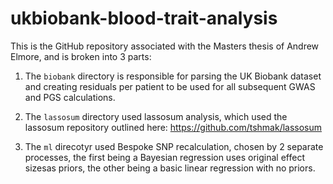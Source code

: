 # ukbiobank-blood-trait-analysis

This is the GitHub repository associated with the Masters thesis of Andrew Elmore, and is broken into 3 parts:

1. The `biobank` directory is responsible for parsing the UK Biobank dataset and creating residuals per patient to be used for all subsequent GWAS and PGS calculations.

2. The `lassosum` directory used lassosum analysis, which used the lassosum repository outlined here: https://github.com/tshmak/lassosum

3. The `ml` direcotyr used Bespoke SNP recalculation, chosen by 2 separate processes, the first being a Bayesian regression uses original effect sizesas priors, the other being a basic linear regression with no priors.
